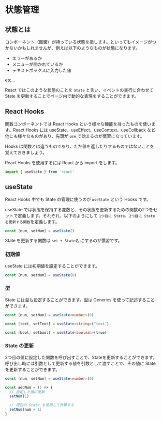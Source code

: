 # 状態管理

## 状態とは

コンポーネント（画面）が持っている状態を指します。といってもイメージがつかないかもしれませんが、例えば以下のようなものが状態になります。

- エラーがあるか
- メニューが開かれているか
- テキストボックスに入力した値

etc...

React ではこのような状態のことを `State` と言い、イベントの実行に合わせて State を更新することでページ内で動的な表現をすることができます。

## React Hooks

関数コンポーネントでは React Hooks という様々な機能を持ったものを使います。React Hooks には useState、useEffect、useContext、useCollback など他にも様々なものがあり、先頭が `use` で始まるのが慣習になっています。

Hooks は関数とは違うものであり、ただ値を返したりするものではないことを覚えておきましょう。

React Hooks を使用するには React から import をします。

```typescript
import { useState } from 'react'
```

## useState

React Hooks 中でも State の管理に使うのが `useState` という Hooks です。

useState では状態を保持する変数と、その状態を更新するための関数の2つをセットで定義します。それぞれ、以下のようにして `1つ目に State`、`2つ目に State を更新する関数`を定義します。

```typescript
const [num, setNum] = useState()
```

State を更新する関数は `set + State名` にするのが慣習です。

### 初期値

useState には初期値を設定することができます。

```typescript
const [num, setNum] = useState(0)
```

### 型

State には型も設定することができます。型は Generics を使って記述することができます。

```typescript
const [num, setNum] = useState<number>(0)

const [text, setText] = useState<string>("text")

const [bool, setbool] = useState<boolean>(true)
```

### State の更新

2つ目の値に設定した関数を呼び出すことで、Stateを更新することができます。呼び出し時には引数として更新する値を引数として渡すことで、その値に State を更新することができます。

```typescript
const [num, setNum] = useState<number>(0)

const addNum = () => {
  // 指定した値に更新
  setNum(1)

  // 現在の State を使用して計算する
  setNum(num + 1)
}
```
